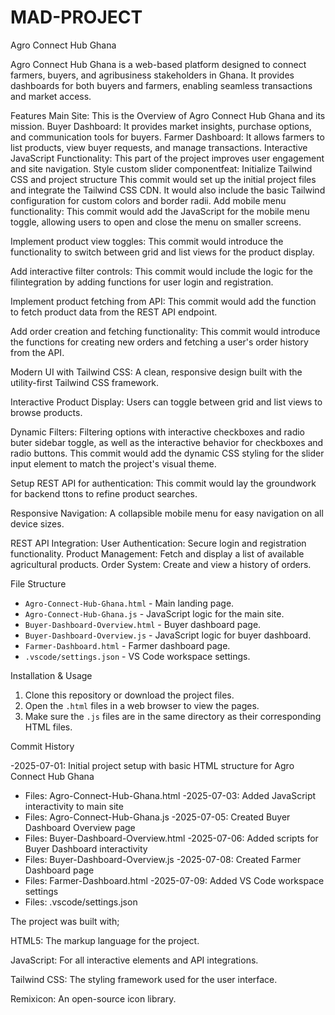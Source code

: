 # MAD-PROJECT
Agro Connect Hub Ghana

Agro Connect Hub Ghana is a web-based platform designed to connect farmers, buyers, and agribusiness stakeholders in Ghana. 
It provides dashboards for both buyers and farmers, enabling seamless transactions and market access.

Features
Main Site: This is the Overview of Agro Connect Hub Ghana and its mission.
Buyer Dashboard: It provides market insights, purchase options, and communication tools for buyers.
Farmer Dashboard: It allows farmers to list products, view buyer requests, and manage transactions.
Interactive JavaScript Functionality: This part of the project improves user engagement and site navigation.
Style custom slider componentfeat: Initialize Tailwind CSS and project structure
This commit would set up the initial project files and integrate the Tailwind CSS CDN. It would also include the basic Tailwind configuration for custom colors and border radii.
Add mobile menu functionality: This commit would add the JavaScript for the mobile menu toggle, allowing users to open and close the menu on smaller screens.

Implement product view toggles: This commit would introduce the functionality to switch between grid and list views for the product display.

Add interactive filter controls: This commit would include the logic for the filintegration by adding functions for user login and registration.

Implement product fetching from API: This commit would add the function to fetch product data from the REST API endpoint.

Add order creation and fetching functionality: This commit would introduce the functions for creating new orders and fetching a user's order history from the API.

Modern UI with Tailwind CSS: A clean, responsive design built with the utility-first Tailwind CSS framework.

Interactive Product Display: Users can toggle between grid and list views to browse products.

Dynamic Filters: Filtering options with interactive checkboxes and radio buter sidebar toggle, as well as the interactive behavior for checkboxes and radio buttons.
This commit would add the dynamic CSS styling for the slider input element to match the project's visual theme.

Setup REST API for authentication: This commit would lay the groundwork for backend ttons to refine product searches.

Responsive Navigation: A collapsible mobile menu for easy navigation on all device sizes.

REST API Integration:
    User Authentication: Secure login and registration functionality.
    Product Management: Fetch and display a list of available agricultural products.
    Order System: Create and view a history of orders.

File Structure
- `Agro-Connect-Hub-Ghana.html` - Main landing page.
- `Agro-Connect-Hub-Ghana.js` - JavaScript logic for the main site.
- `Buyer-Dashboard-Overview.html` - Buyer dashboard page.
- `Buyer-Dashboard-Overview.js` - JavaScript logic for buyer dashboard.
- `Farmer-Dashboard.html` - Farmer dashboard page.
- `.vscode/settings.json` - VS Code workspace settings.

Installation & Usage
1. Clone this repository or download the project files.
2. Open the `.html` files in a web browser to view the pages.
3. Make sure the `.js` files are in the same directory as their corresponding HTML files.

Commit History

-2025-07-01: Initial project setup with basic HTML structure for Agro Connect Hub Ghana
  - Files: Agro-Connect-Hub-Ghana.html
-2025-07-03: Added JavaScript interactivity to main site
  - Files: Agro-Connect-Hub-Ghana.js
-2025-07-05: Created Buyer Dashboard Overview page
  - Files: Buyer-Dashboard-Overview.html
-2025-07-06: Added scripts for Buyer Dashboard interactivity
  - Files: Buyer-Dashboard-Overview.js
-2025-07-08: Created Farmer Dashboard page
  - Files: Farmer-Dashboard.html
-2025-07-09: Added VS Code workspace settings
  - Files: .vscode/settings.json

The project was built with;

HTML5: The markup language for the project.

JavaScript: For all interactive elements and API integrations.

Tailwind CSS: The styling framework used for the user interface.

Remixicon: An open-source icon library.

